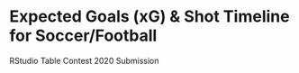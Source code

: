 
<!-- README.md is generated from README.Rmd. Please edit that file -->

# Expected Goals (xG) & Shot Timeline for Soccer/Football

RStudio Table Contest 2020 Submission
